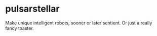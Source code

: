 # pulsarstellar
Make unique intelligent robots, sooner or later sentient. Or just a really fancy toaster.
